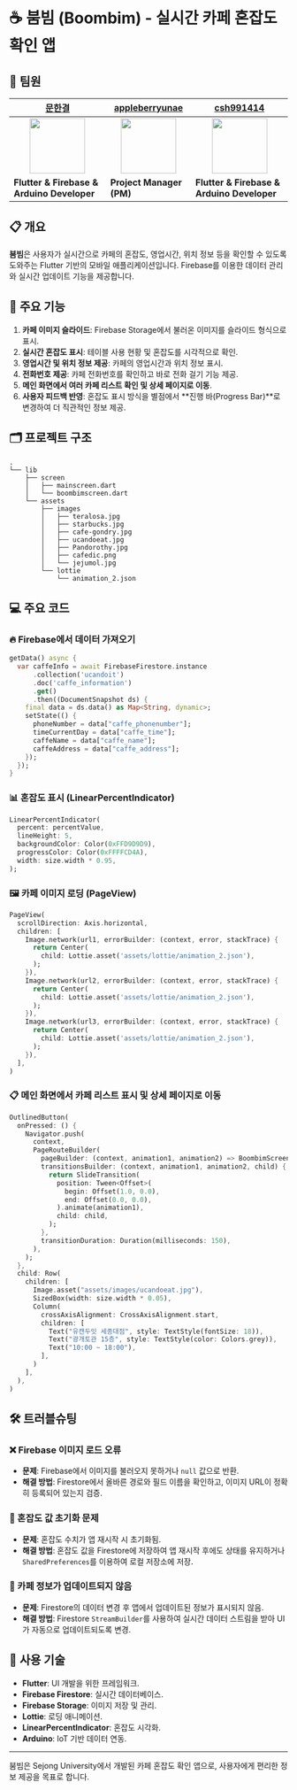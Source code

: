 # ☕ 붐빔 (Boombim) - 실시간 카페 혼잡도 확인 앱

## 👥 팀원

| [문한결](https://github.com/Munhangyeol) | [appleberryunae](https://github.com/appleberryunae) | [csh991414](https://github.com/csh991414) |
|-------------------------------------------|-------------------------------------------------|-------------------------------------------|
| <div align="center"><img src="https://github.com/Munhangyeol.png" width="100"></div> | <div align="center"><img src="https://github.com/appleberryunae.png" width="100"></div> | <div align="center"><img src="https://github.com/csh991414.png" width="100"></div> |
| **Flutter & Firebase & Arduino Developer** | **Project Manager (PM)** | **Flutter & Firebase & Arduino Developer** |

## 📋 개요
**붐빔**은 사용자가 실시간으로 카페의 혼잡도, 영업시간, 위치 정보 등을 확인할 수 있도록 도와주는 Flutter 기반의 모바일 애플리케이션입니다. Firebase를 이용한 데이터 관리와 실시간 업데이트 기능을 제공합니다.

## 🚀 주요 기능
1.  **카페 이미지 슬라이드**: Firebase Storage에서 불러온 이미지를 슬라이드 형식으로 표시.
2.  **실시간 혼잡도 표시**: 테이블 사용 현황 및 혼잡도를 시각적으로 확인.
3.  **영업시간 및 위치 정보 제공**: 카페의 영업시간과 위치 정보 표시.
4.  **전화번호 제공**: 카페 전화번호를 확인하고 바로 전화 걸기 기능 제공.
5.  **메인 화면에서 여러 카페 리스트 확인 및 상세 페이지로 이동**.
6.  **사용자 피드백 반영**: 혼잡도 표시 방식을 별점에서 **진행 바(Progress Bar)**로 변경하여 더 직관적인 정보 제공.

## 🗂 프로젝트 구조
```plaintext
.
└── lib
    ├── screen
    │   ├── mainscreen.dart
    │   └── boombimscreen.dart
    └── assets
        ├── images
        │   ├── teralosa.jpg
        │   ├── starbucks.jpg
        │   ├── cafe-gondry.jpg
        │   ├── ucandoeat.jpg
        │   ├── Pandorothy.jpg
        │   ├── cafedic.png
        │   └── jejumol.jpg
        └── lottie
            └── animation_2.json
```

## 💻 주요 코드

### 🔥 Firebase에서 데이터 가져오기
```dart
getData() async {
  var caffeInfo = await FirebaseFirestore.instance
      .collection('ucandoit')
      .doc('caffe_information')
      .get()
      .then((DocumentSnapshot ds) {
    final data = ds.data() as Map<String, dynamic>;
    setState(() {
      phoneNumber = data["caffe_phonenumber"];
      timeCurrentDay = data["caffe_time"];
      caffeName = data["caffe_name"];
      caffeAddress = data["caffe_address"];
    });
  });
}
```

### 📊 혼잡도 표시 (LinearPercentIndicator)
```dart
LinearPercentIndicator(
  percent: percentValue,
  lineHeight: 5,
  backgroundColor: Color(0xFFD9D9D9),
  progressColor: Color(0xFFFFCD4A),
  width: size.width * 0.95,
);
```

### 🖼 카페 이미지 로딩 (PageView)
```dart
PageView(
  scrollDirection: Axis.horizontal,
  children: [
    Image.network(url1, errorBuilder: (context, error, stackTrace) {
      return Center(
        child: Lottie.asset('assets/lottie/animation_2.json'),
      );
    }),
    Image.network(url2, errorBuilder: (context, error, stackTrace) {
      return Center(
        child: Lottie.asset('assets/lottie/animation_2.json'),
      );
    }),
    Image.network(url3, errorBuilder: (context, error, stackTrace) {
      return Center(
        child: Lottie.asset('assets/lottie/animation_2.json'),
      );
    }),
  ],
)
```

### 📋 메인 화면에서 카페 리스트 표시 및 상세 페이지로 이동
```dart
OutlinedButton(
  onPressed: () {
    Navigator.push(
      context,
      PageRouteBuilder(
        pageBuilder: (context, animation1, animation2) => BoombimScreen(),
        transitionsBuilder: (context, animation1, animation2, child) {
          return SlideTransition(
            position: Tween<Offset>(
              begin: Offset(1.0, 0.0),
              end: Offset(0.0, 0.0),
            ).animate(animation1),
            child: child,
          );
        },
        transitionDuration: Duration(milliseconds: 150),
      ),
    );
  },
  child: Row(
    children: [
      Image.asset("assets/images/ucandoeat.jpg"),
      SizedBox(width: size.width * 0.05),
      Column(
        crossAxisAlignment: CrossAxisAlignment.start,
        children: [
          Text("유캔두잇 세종대점", style: TextStyle(fontSize: 18)),
          Text("광개토관 15층", style: TextStyle(color: Colors.grey)),
          Text("10:00 ~ 18:00"),
        ],
      )
    ],
  ),
)
```

## 🛠 트러블슈팅

### ❌ Firebase 이미지 로드 오류
- **문제**: Firebase에서 이미지를 불러오지 못하거나 `null` 값으로 반환.
- **해결 방법**: Firestore에서 올바른 경로와 필드 이름을 확인하고, 이미지 URL이 정확히 등록되어 있는지 검증.

### 🔄 혼잡도 값 초기화 문제
- **문제**: 혼잡도 수치가 앱 재시작 시 초기화됨.
- **해결 방법**: 혼잡도 값을 Firestore에 저장하여 앱 재시작 후에도 상태를 유지하거나 `SharedPreferences`를 이용하여 로컬 저장소에 저장.

### 🔔 카페 정보가 업데이트되지 않음
- **문제**: Firestore의 데이터 변경 후 앱에서 업데이트된 정보가 표시되지 않음.
- **해결 방법**: Firestore `StreamBuilder`를 사용하여 실시간 데이터 스트림을 받아 UI가 자동으로 업데이트되도록 변경.

## 🔧 사용 기술

- **Flutter**: UI 개발을 위한 프레임워크.
- **Firebase Firestore**: 실시간 데이터베이스.
- **Firebase Storage**: 이미지 저장 및 관리.
- **Lottie**: 로딩 애니메이션.
- **LinearPercentIndicator**: 혼잡도 시각화.
- **Arduino**: IoT 기반 데이터 연동.

---

붐빔은 Sejong University에서 개발된 카페 혼잡도 확인 앱으로, 사용자에게 편리한 정보 제공을 목표로 합니다.

